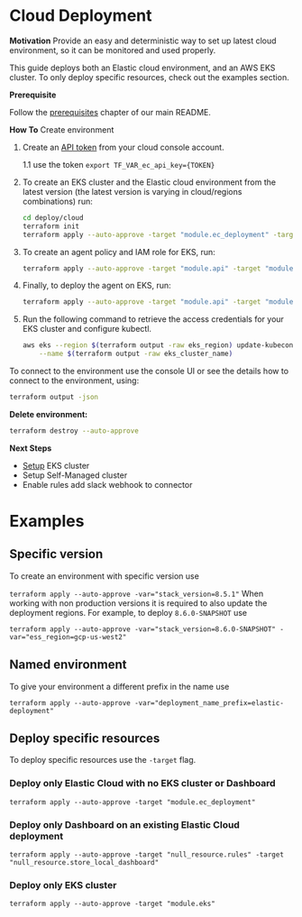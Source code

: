 # Cloud Deployment

**Motivation**
Provide an easy and deterministic way to set up latest cloud environment, so it can be monitored and used properly.

This guide deploys both an Elastic cloud environment, and an AWS EKS cluster. To only deploy specific resources, check out the examples section.

**Prerequisite**

Follow the [prerequisites](/README.md#prerequisites) chapter of our main README.

**How To**
Create environment
1. Create an [API token](https://cloud.elastic.co/deployment-features/keys) from your cloud console account.

    1.1 use the token `export TF_VAR_ec_api_key={TOKEN}`

2. To create an EKS cluster and the Elastic cloud environment from the latest version (the latest version is varying in cloud/regions combinations) run:
   ```bash
   cd deploy/cloud
   terraform init
   terraform apply --auto-approve -target "module.ec_deployment" -target "null_resource.rules" -target "null_resource.store_local_dashboard" -target "module.eks" -target "module.iam_eks_role"
   ```
3. To create an agent policy and IAM role for EKS, run:
   ```bash
   terraform apply --auto-approve -target "module.api" -target "module.iam_eks_role"
   ```
4. Finally, to deploy the agent on EKS, run:
   ```bash
   terraform apply --auto-approve -target "module.api" -target "module.iam_eks_role"
   ```
5. Run the following command to retrieve the access credentials for your EKS cluster and configure kubectl.
   ```bash
   aws eks --region $(terraform output -raw eks_region) update-kubeconfig \
       --name $(terraform output -raw eks_cluster_name)
   ```
To connect to the environment use the console UI or see the details how to connect to the environment, using:
   ```bash
   terraform output -json
   ```

**Delete environment:**
```bash
terraform destroy --auto-approve
```

**Next Steps**
* [Setup](https://github.com/elastic/security-team/blob/main/docs/cloud-security-posture-team/onboarding/deploy-agent-cloudbeat-on-eks.mdx) EKS cluster
* Setup Self-Managed cluster
* Enable rules add slack webhook to connector

# Examples

## Specific version
To create an environment with specific version use

`terraform apply --auto-approve -var="stack_version=8.5.1"`
When working with non production versions it is required to also update the deployment regions.
For example, to deploy `8.6.0-SNAPSHOT` use

`terraform apply --auto-approve -var="stack_version=8.6.0-SNAPSHOT" -var="ess_region=gcp-us-west2"`

## Named environment
To give your environment a different prefix in the name use

`terraform apply --auto-approve -var="deployment_name_prefix=elastic-deployment"`

## Deploy specific resources
To deploy specific resources use the `-target` flag.

### Deploy only Elastic Cloud with no EKS cluster or Dashboard

`terraform apply --auto-approve -target "module.ec_deployment"`

### Deploy only Dashboard on an existing Elastic Cloud deployment

`terraform apply --auto-approve -target "null_resource.rules" -target "null_resource.store_local_dashboard"`

### Deploy only EKS cluster

`terraform apply --auto-approve -target "module.eks"`
